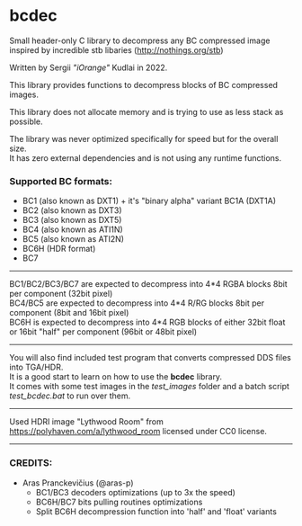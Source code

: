 # bcdec
Small header-only C library to decompress any BC compressed image inspired by incredible stb libaries (<http://nothings.org/stb>)

Written by Sergii *"iOrange"* Kudlai in 2022.

This library provides functions to decompress blocks of BC compressed images.  

This library does not allocate memory and is trying to use as less stack as possible.

The library was never optimized specifically for speed but for the overall size.  
It has zero external dependencies and is not using any runtime functions.

### Supported BC formats:
- BC1 (also known as DXT1) + it's "binary alpha" variant BC1A (DXT1A)
- BC2 (also known as DXT3)
- BC3 (also known as DXT5)
- BC4 (also known as ATI1N)
- BC5 (also known as ATI2N)
- BC6H (HDR format)
- BC7

---

BC1/BC2/BC3/BC7 are expected to decompress into 4\*4 RGBA blocks 8bit per component (32bit pixel)  
BC4/BC5 are expected to decompress into 4\*4 R/RG blocks 8bit per component (8bit and 16bit pixel)  
BC6H is expected to decompress into 4*4 RGB blocks of either 32bit float or 16bit "half" per
component (96bit or 48bit pixel)

---

You will also find included test program that converts compressed DDS files into TGA/HDR.  
It is a good start to learn on how to use the **bcdec** library.  
It comes with some test images in the *test_images* folder and a batch script *test_bcdec.bat* to run over them.

---

Used HDRI image "Lythwood Room" from <https://polyhaven.com/a/lythwood_room> licensed under CC0 license.

---

### CREDITS:
 - Aras Pranckevičius (@aras-p)
     - BC1/BC3 decoders optimizations (up to 3x the speed)
     - BC6H/BC7 bits pulling routines optimizations
     - Split BC6H decompression function into 'half' and 'float' variants
